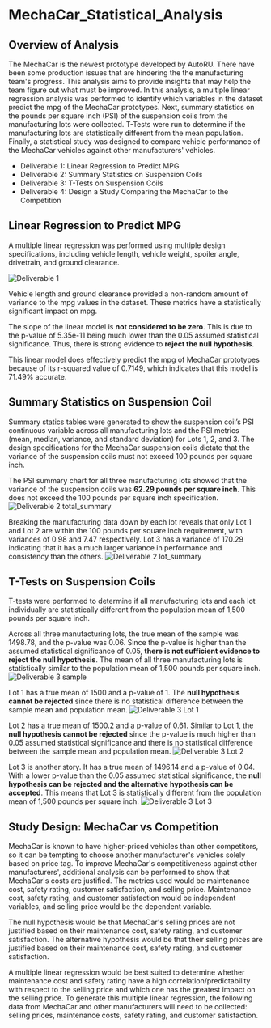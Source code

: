 # MechaCar_Statistical_Analysis

## Overview of Analysis

The MechaCar is the newest prototype developed by AutoRU. There have been some production issues that are hindering the the manufacturing team's progress. This analysis aims to provide insights that may help the team figure out what must be improved. In this analysis, a multiple linear regression analysis was performed to identify which variables in the dataset predict the mpg of the MechaCar prototypes. Next, summary statistics on the pounds per square inch (PSI) of the suspension coils from the manufacturing lots were collected. T-Tests were run to determine if the manufacturing lots are statistically different from the mean population. Finally, a statistical study was designed to compare vehicle performance of the MechaCar vehicles against other manufacturers' vehicles.

- Deliverable 1: Linear Regression to Predict MPG
- Deliverable 2: Summary Statistics on Suspension Coils
- Deliverable 3: T-Tests on Suspension Coils
- Deliverable 4: Design a Study Comparing the MechaCar to the Competition


## Linear Regression to Predict MPG

A multiple linear regression was performed using multiple design specifications, including vehicle length, vehicle weight, spoiler angle, drivetrain, and ground clearance.

![Deliverable 1](https://user-images.githubusercontent.com/90656004/151676724-bc3213a5-70ec-472e-9617-b2e7d7c867aa.PNG)

Vehicle length and ground clearance provided a non-random amount of variance to the mpg values in the dataset. These metrics have a statistically significant impact on mpg.

The slope of the linear model is **not considered to be zero**. This is due to the p-value of 5.35e-11 being much lower than the 0.05 assumed statistical significance. Thus, there is strong evidence to **reject the null hypothesis**.

This linear model does effectively predict the mpg of MechaCar prototypes because of its r-squared value of 0.7149, which  indicates that this model is 71.49% accurate.

## Summary Statistics on Suspension Coil

Summary statics tables were generated to show the suspension coil’s PSI continuous variable across all manufacturing lots and the PSI metrics (mean, median, variance, and standard deviation) for Lots 1, 2, and 3. The design specifications for the MechaCar suspension coils dictate that the variance of the suspension coils must not exceed 100 pounds per square inch.

The PSI summary chart for all three manufacturing lots showed that the variance of the suspension coils was **62.29 pounds per square inch**. This does not exceed the 100 pounds per square inch specification.
![Deliverable 2 total_summary](https://user-images.githubusercontent.com/90656004/151676878-465872cd-28d4-4f20-bc4d-ace0e2cdabe4.PNG)

Breaking the manufacturing data down by each lot reveals that only Lot 1 and Lot 2 are within the 100 pounds per square inch requirement, with variances of 0.98 and 7.47 respectively. Lot 3 has a variance of 170.29 indicating that it has a much larger variance in performance and consistency than the others. 
![Deliverable 2 lot_summary](https://user-images.githubusercontent.com/90656004/151676829-40445840-433f-4b63-8f37-c244c7ecbe59.PNG)


## T-Tests on Suspension Coils

T-tests were performed to determine if all manufacturing lots and each lot individually are statistically different from the population mean of 1,500 pounds per square inch.

Across all three manufacturing lots, the true mean of the sample was 1498.78, and the p-value was 0.06. Since the p-value is higher than the assumed statistical significance of 0.05, **there is not sufficient evidence to reject the null hypothesis**. The mean of all three manufacturing lots is statistically similar to the population mean of 1,500 pounds per square inch.
![Deliverable 3 sample](https://user-images.githubusercontent.com/90656004/151677125-4abc150f-0757-4a3d-85c8-3cb15aef16de.PNG)

Lot 1 has a true mean of 1500 and a p-value of 1. The **null hypothesis cannot be rejected** since there is no statistical difference between the sample mean and population mean.
![Deliverable 3 Lot 1](https://user-images.githubusercontent.com/90656004/151677128-72eed3c3-3d74-4b1d-9365-33041db361e7.png)

Lot 2 has a true mean of 1500.2 and a p-value of 0.61. Similar to Lot 1, the **null hypothesis cannot be rejected** since the p-value is much higher than 0.05 assumed statistical significance and there is no statistical difference between the sample mean and population mean.
![Deliverable 3 Lot 2](https://user-images.githubusercontent.com/90656004/151677133-841a4523-77df-4c06-99f2-de1b9076360b.png)

Lot 3 is another story. It has a true mean of 1496.14 and a p-value of 0.04. With a lower p-value than the 0.05 assumed statistical significance, the **null hypothesis can be rejected and the alternative hypothesis can be accepted**. This means that Lot 3 is statistically different from the population mean of 1,500 pounds per square inch. 
![Deliverable 3 Lot 3](https://user-images.githubusercontent.com/90656004/151677138-3f49d4aa-e10e-42de-ae76-904f794d2425.png)


## Study Design: MechaCar vs Competition

MechaCar is known to have higher-priced vehicles than other competitors, so it can be tempting to choose another manufacturer's vehicles solely based on price tag. To improve MechaCar's competitiveness against other manufacturers', additional analysis can be performed to show that MechaCar's costs are justified. The metrics used would be maintenance cost, safety rating, customer satisfaction, and selling price. Maintenance cost, safety rating, and customer satisfaction would be independent variables, and selling price would be the dependent variable.

The null hypothesis would be that MechaCar's selling prices are not justified based on their maintenance cost, safety rating, and customer satisfaction. The alternative hypothesis would be that their selling prices are justified based on their maintenance cost, safety rating, and customer satisfaction.

A multiple linear regression would be best suited to determine whether maintenance cost and safety rating have a high correlation/predictability with respect to the selling price and which one has the greatest impact on the selling price. To generate this multiple linear regression, the following data from MechaCar and other manufacturers will need to be collected: selling prices, maintenance costs, safety rating, and customer satisfaction.
